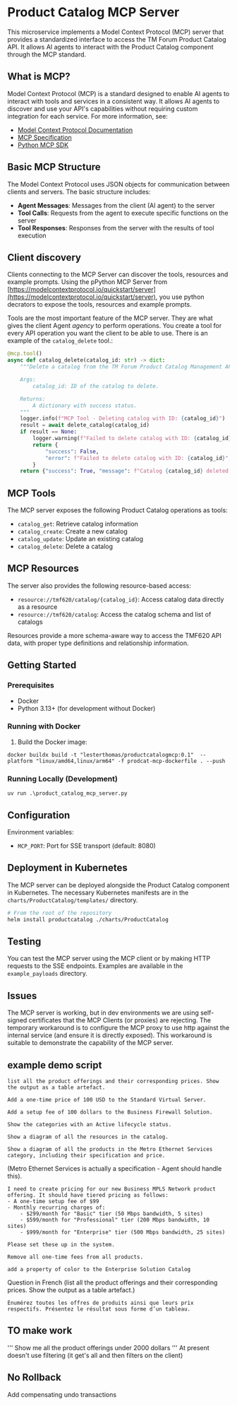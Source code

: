 # Product Catalog MCP Server

This microservice implements a Model Context Protocol (MCP) server that provides a standardized interface to access the TM Forum Product Catalog API. It allows AI agents to interact with the Product Catalog component through the MCP standard.

## What is MCP?

Model Context Protocol (MCP) is a standard designed to enable AI agents to interact with tools and services in a consistent way. It allows AI agents to discover and use your API's capabilities without requiring custom integration for each service. For more information, see:

- [Model Context Protocol Documentation](https://docs.anthropic.com/en/docs/agents-and-tools/mcp)
- [MCP Specification](https://modelcontextprotocol.io/quickstart/server)
- [Python MCP SDK](https://github.com/modelcontextprotocol/python-sdk)


## Basic MCP Structure

The Model Context Protocol uses JSON objects for communication between clients and servers. The basic structure includes:

- **Agent Messages**: Messages from the client (AI agent) to the server
- **Tool Calls**: Requests from the agent to execute specific functions on the server
- **Tool Responses**: Responses from the server with the results of tool execution

## Client discovery

Clients connecting to the MCP Server can discover the tools, resources and example prompts. Using the pPython MCP Server from [https://modelcontextprotocol.io/quickstart/server](https://modelcontextprotocol.io/quickstart/server), you use python decrators to expose the tools, resources and example prompts.

Tools are the most important feature of the MCP server. They are what gives the client Agent *agency* to perform operations. You create a tool for every API operation you want the client to be able to use. There is an example of the `catalog_delete` tool.:

```python
@mcp.tool()
async def catalog_delete(catalog_id: str) -> dict:
    """Delete a catalog from the TM Forum Product Catalog Management API.

    Args:
        catalog_id: ID of the catalog to delete.

    Returns:
        A dictionary with success status.
    """
    logger.info(f"MCP Tool - Deleting catalog with ID: {catalog_id}")
    result = await delete_catalog(catalog_id)
    if result == None:
        logger.warning(f"Failed to delete catalog with ID: {catalog_id}")
        return {
            "success": False,
            "error": f"Failed to delete catalog with ID: {catalog_id}",
        }
    return {"success": True, "message": f"Catalog {catalog_id} deleted successfully"}
```



## MCP Tools

The MCP server exposes the following Product Catalog operations as tools:

- `catalog_get`: Retrieve catalog information
- `catalog_create`: Create a new catalog
- `catalog_update`: Update an existing catalog
- `catalog_delete`: Delete a catalog

## MCP Resources

The server also provides the following resource-based access:

- `resource://tmf620/catalog/{catalog_id}`: Access catalog data directly as a resource
- `resource://tmf620/catalog`: Access the catalog schema and list of catalogs

Resources provide a more schema-aware way to access the TMF620 API data, with proper type definitions and relationship information.

## Getting Started

### Prerequisites

- Docker
- Python 3.13+ (for development without Docker)

### Running with Docker

1. Build the Docker image:

```
docker buildx build -t "lesterthomas/productcatalogmcp:0.1"  --platform "linux/amd64,linux/arm64" -f prodcat-mcp-dockerfile . --push
```





### Running Locally (Development)


```
uv run .\product_catalog_mcp_server.py 
```


## Configuration

Environment variables:

- `MCP_PORT`: Port for SSE transport (default: 8080)

## Deployment in Kubernetes

The MCP server can be deployed alongside the Product Catalog component in Kubernetes. The necessary Kubernetes manifests are in the `charts/ProductCatalog/templates/` directory.

```bash
# From the root of the repository
helm install productcatalog ./charts/ProductCatalog
```

## Testing

You can test the MCP server using the MCP client or by making HTTP requests to the SSE endpoints. Examples are available in the `example_payloads` directory.



## Issues

The MCP server is working, but in dev environments we are using self-signed certificates that the MCP Clients (or proxies) are rejecting.
The temporary workaround is to configure the MCP proxy to use http against the internal service (and ensure it is directly exposed). This workaround is suitable to demonstrate the capability of the MCP server.



## example demo script

```
list all the product offerings and their corresponding prices. Show the output as a table artefact.
```

```
Add a one-time price of 100 USD to the Standard Virtual Server.
```

```
Add a setup fee of 100 dollars to the Business Firewall Solution.
```

```
Show the categories with an Active lifecycle status.
```

```
Show a diagram of all the resources in the catalog.
```

```
Show a diagram of all the products in the Metro Ethernet Services category, including their specification and price.
```
(Metro Ethernet Services is actually a specification - Agent should handle this).


```
I need to create pricing for our new Business MPLS Network product offering. It should have tiered pricing as follows:
- A one-time setup fee of $99
- Monthly recurring charges of:
    - $299/month for "Basic" tier (50 Mbps bandwidth, 5 sites)
    - $599/month for "Professional" tier (200 Mbps bandwidth, 10 sites)
    - $999/month for "Enterprise" tier (500 Mbps bandwidth, 25 sites)

Please set these up in the system.
```

```
Remove all one-time fees from all products.
```


```
add a property of color to the Enterprise Solution Catalog 
```

Question in French (list all the product offerings and their corresponding prices. Show the output as a table artefact.)
```
Énumérez toutes les offres de produits ainsi que leurs prix respectifs. Présentez le résultat sous forme d’un tableau.
```


## TO make work

'''
Show me all the product offerings under 2000 dollars
'''
At present doesn't use filtering (it get's all and then filters on the client)


## No Rollback

Add compensating undo transactions
